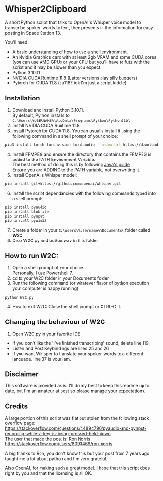 # Whisper2Clipboard
A short Python script that talks to OpenAI's Whisper voice model to transcribe spoken words to text, then presents in the information for easy posting in Space Station 13.

You'll need:
* A basic understanding of how to use a shell environment.
* An Nvidia Graphics card with at least 2gb VRAM and some CUDA cores (you can use AMD GPUs or your CPU but you'll have to futz with the script and it may be slower than you expect.
* Python 3.10.11
* NVIDIA CUDA Runtime 11.8 (Latter versions play silly buggers)
* Pytorch for CUDA 11.8 (cu118? idk I'm just a script kiddie)

## Installation
1. Download and Install Python 3.10.11.  
  By default, Python installs to `C:\Users\%USERNAME%\AppData\Programs\Python\Python310\`
2. Install NVIDIA CUDA Runtime 11.8
3. Install Pytorch for CUDA 11.8. You can usually install it using the following command in a shell prompt of your choice:
```bash
pip3 install torch torchvision torchaudio --index-url https://download.pytorch.org/whl/cu118
```
4. Install FFMPEG and ensure the directory that contains the FFMPEG is added to the PATH Environment Variable.  
  The best method of doing this is by following [Java's guide](https://www.java.com/en/download/help/path.html)  
  Ensure you are ADDING to the PATH variable, not overwriting it.   
6. Install OpenAI's Whisper model:
```bash
pip install git+https://github.com/openai/whisper.git
```
6. Install the script dependancies with the following commands typed into a shell prompt:
  ```bash
  pip install pyaudio
  pip install blobfile
  pip install pynput
  pip install pywin32
  ```
7. Create a folder in your `C:\users\%username%\Documents\` folder called **W2C**
8. Drop W2C.py and button.wav in this folder

## How to run W2C:
1. Open a shell prompt of your choice.  
  Personally, I use Powershell 7.
2. cd to your W2C folder in your Documents folder
3. Run the following command (or whatever flavor of python execution your computer is happy running)
  ```bash
  python W2C.py
  ```
4. How to exit W2C: Close the shell prompt or CTRL-C it. 

## Changing the behaviour of W2C

1. Open W2C.py in your favorite IDE
* If you don't like the 'I've finished transcribing' sound, delete line 119
* Listen and Post Keybindings are lines 25 and 26
* If you want Whisper to translate your spoken words to a different language, line 37 is your jam.

## Disclaimer
This software is provided as is. I'll do my best to keep this readme up to date, but I'm an amateur at best so please manage your expectations.

## Credits
A large portion of this script was flat out stolen from the following stack overflow page:  
https://stackoverflow.com/questions/44894796/pyaudio-and-pynput-recording-while-a-key-is-being-pressed-held-down  
The user that made the post is: Ron Norris  
https://stackoverflow.com/users/8093469/ron-norris  

A big thanks to Ron, you don't know this but your post from 7 years ago taught me a lot about python and I'm very grateful.   

Also OpenAI, for making such a great model. I hope that this script does right by you and that the licensing is all OK.
